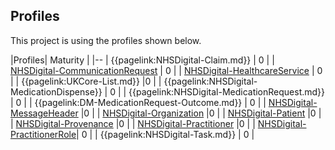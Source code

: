 ## Profiles

This project is using the profiles shown below.

|Profiles| Maturity | 
|--
| {{pagelink:NHSDigital-Claim.md}} | 0 |
| [NHSDigital-CommunicationRequest](https://simplifier.net/guide/NHSDigital/Home/FHIRAssets/AllAssets/Profiles/NHSDigital-CommunicationRequest.guide.md) | 0 | 
| [NHSDigital-HealthcareService](https://simplifier.net/guide/NHSDigital/Home/FHIRAssets/AllAssets/Profiles/NHSDigital-HealthcareService.guide.md) | 0 | 
| {{pagelink:UKCore-List.md}} |0 |
| {{pagelink:NHSDigital-MedicationDispense}} | 0 | 
| {{pagelink:NHSDigital-MedicationRequest.md}} | 0 |
| {{pagelink:DM-MedicationRequest-Outcome.md}} | 0 |
| [NHSDigital-MessageHeader](https://simplifier.net/guide/NHSDigital/Home/FHIRAssets/AllAssets/Profiles/NHSDigital-MessageHeader.guide.md) |0 | 
| [NHSDigital-Organization](https://simplifier.net/guide/NHSDigital/Home/FHIRAssets/AllAssets/Profiles/NHSDigital-Organization.guide.md) |0 | 
| [NHSDigital-Patient](https://simplifier.net/guide/NHSDigital/Home/FHIRAssets/AllAssets/Profiles/NHSDigital-Patient.guide.md) |0 |
| [NHSDigital-Provenance](https://simplifier.net/guide/NHSDigital/Home/FHIRAssets/AllAssets/Profiles/NHSDigital-Provenance.guide.md) |0 | 
| [NHSDigital-Practitioner](https://simplifier.net/guide/NHSDigital/Home/FHIRAssets/AllAssets/Profiles/NHSDigital-Practitioner.guide.md) |0 | 
| [NHSDigital-PractitionerRole](https://simplifier.net/guide/NHSDigital/Home/FHIRAssets/AllAssets/Profiles/NHSDigital-PractitionerRole.guide.md)| 0 | 
| {{pagelink:NHSDigital-Task.md}} | 0 |

